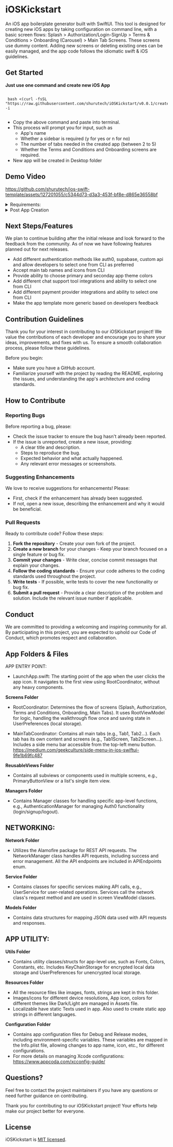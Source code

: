 # iOSKickstart
An iOS app boilerplate generator built with SwiftUI. This tool is designed for creating new iOS apps by taking configuration on command line, with a basic screen flows: Splash > Authorization/Login-SignUp > Terms & Conditions > Onboarding (Carousel) > Main Tab Screens. These screens use dummy content. Adding new screens or deleting existing ones can be easily managed, and the app code follows the idiomatic swift & iOS guidelines.

## Get Started

 **Just use one command and create new iOS App**
   
```

 bash <(curl -fsSL "https://raw.githubusercontent.com/shurutech/iOSKickstart/v0.0.1/create_swift_app.sh") -i
    
```

   - Copy the above command and paste into terminal.
   - This process will prompt you for input, such as 
     - App's name
     - Whether a sidebar is required (y for yes or n for no)
     - The number of tabs needed in the created app (between 2 to 5)
     - Whether the Terms and Conditions and Onboarding screens are required.
   - New app will be created in Desktop folder

 ## Demo Video

https://github.com/shurutech/ios-swift-template/assets/127201055/c5344d73-d3a3-453f-bf8e-d865e36558bf


<details>
  <summary>Requirements:</summary>
   
  - Xcode 15+
  - MacOS
  - Basic iOS development knowledge

</details>  

<details>
  <summary>Post App Creation</summary>

  After creating your app, follow these steps:
 
 - Open the newly created app in Xcode and check the Configuration Folder. Update the values of variables such as APP_NAME, APP_BUNDLE_ID, and BASE_URL in the Debug and Release configuration files as per your project. Note that different APP_BUNDLE_IDs are used for debug and release modes. To create a single app for both modes, ensure both bundle IDs are the same.
 - Update Launcher icon and Splash logo as per App display. Icons and images can be updated from Assets file located in Resources folder. 
 - Dummy-Use&Delete Folder: This folder contains example files used in TabScreens and for API flow use cases. For networking or API use cases, the Open Weather API is utilized for fetching weather data in the app. Use these files for reference, then delete them later.

</details>  

## Next Steps/Features
We plan to continue building after the initial release and look forward to the feedback from the community. As of now we have following features planned out for next releases.
- Add different authentication methods like auth0, supabase, custom api and allow developers to select one from CLI as preferred
- Accept main tab names and icons from CLI
- Provide ability to choose primary and seconday app theme colors
- Add different chat support tool integrations and ability to select one from CLI
- Add different payment provider integrations and ability to select one from CLI
- Make the app template more generic based on developers feedback

## Contribution Guidelines

Thank you for your interest in contributing to our iOSKickstart project! We value the contributions of each developer and encourage you to share your ideas, improvements, and fixes with us. To ensure a smooth collaboration process, please follow these guidelines.

Before you begin:
- Make sure you have a GitHub account.
- Familiarize yourself with the project by reading the README, exploring the issues, and understanding the app's architecture and coding standards.

## How to Contribute

### Reporting Bugs

Before reporting a bug, please:
- Check the issue tracker to ensure the bug hasn't already been reported.
- If the issue is unreported, create a new issue, providing:
  - A clear title and description.
  - Steps to reproduce the bug.
  - Expected behavior and what actually happened.
  - Any relevant error messages or screenshots.

### Suggesting Enhancements

We love to receive suggestions for enhancements! Please:
- First, check if the enhancement has already been suggested.
- If not, open a new issue, describing the enhancement and why it would be beneficial.

### Pull Requests

Ready to contribute code? Follow these steps:
1. **Fork the repository** - Create your own fork of the project.
2. **Create a new branch** for your changes - Keep your branch focused on a single feature or bug fix.
3. **Commit your changes** - Write clear, concise commit messages that explain your changes.
4. **Follow the coding standards** - Ensure your code adheres to the coding standards used throughout the project.
5. **Write tests** - If possible, write tests to cover the new functionality or bug fix.
7. **Submit a pull request** - Provide a clear description of the problem and solution. Include the relevant issue number if applicable.

## Conduct

We are committed to providing a welcoming and inspiring community for all. By participating in this project, you are expected to uphold our Code of Conduct, which promotes respect and collaboration.
   
## App Folders & Files
   APP ENTRY POINT:
 - LaunchApp.swift: The starting point of the app when the user clicks the app icon. It navigates to the first view using RootCoordinator, without any heavy components.
 
 **Screens Folder**
 
 - RootCoordinator: Determines the flow of screens (Splash, Authorization, Terms and Conditions, Onboarding, Main Tabs). It uses RootViewModel for logic, handling the walkthrough flow once and saving state in UserPreferences (local storage).

 - MainTabCoordinator: Contains all main tabs (e.g., Tab1, Tab2...). Each tab has its own content and screens (e.g., Tab1Screen, Tab2Screen...). Includes a side menu bar accessible from the top-left menu button. https://medium.com/geekculture/side-menu-in-ios-swiftui-9fe1b69fc487
    
**ReusableViews Folder**
  - Contains all subviews or components used in multiple screens, e.g., PrimaryButtonView or a list's single item view.
  
**Managers Folder**
  - Contains Manager classes for handling specific app-level functions, e.g., AuthenticationManager for managing Auth0 functionality (login/signup/logout). 

## NETWORKING:

**Network Folder**
 - Utilizes the Alamofire package for REST API requests. The NetworkManager class handles API requests, including success and error management. All the API endpoints are included in APIEndpoints enum.
 
**Service Folder**
  - Contains classes for specific services making API calls, e.g., UserService for user-related operations. Services call the network class's request method and are used in screen ViewModel classes.
  
**Models Folder**
  - Contains data structures for mapping JSON data used with API requests and responses.
  

## APP UTILITY:
 
 **Utils Folder**
 - Contains utility classes/structs for app-level use, such as Fonts, Colors, Constants, etc. Includes KeyChainStorage for encrypted local data storage and UserPreferences for unencrypted local storage.

 **Resources Folder**
 - All the resource files like images, fonts, strings are kept in this folder.
 - Images/icons for different device resolutions, App icon, colors for different themes like Dark/Light are managed in Assets file. 
 - Localizable have static Texts used in app. Also used to create static app strings in different languages.
 

 **Configuration Folder**
 - Contains app configuration files for Debug and Release modes, including environment-specific variables. These variables are mapped in the Info.plist file, allowing changes to app name, icon, etc., for different configurations.
 - For more details on managing Xcode configurations: https://www.appcoda.com/xcconfig-guide/


## Questions?

Feel free to contact the project maintainers if you have any questions or need further guidance on contributing.

Thank you for contributing to our iOSKickstart project! Your efforts help make our project better for everyone.

## License
iOSKickstart is [MIT licensed](https://github.com/shurutech/iOSKickstart/blob/main/LICENSE).
